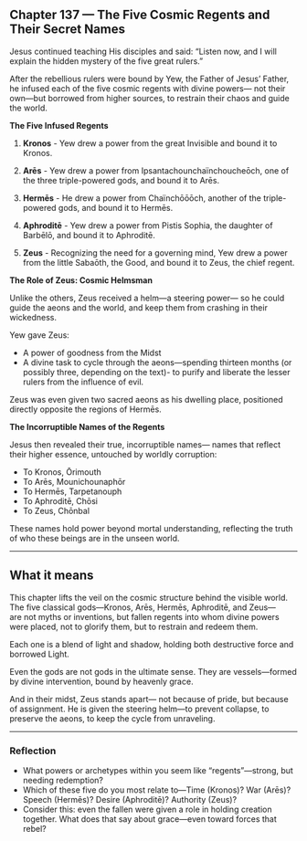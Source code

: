 ## Chapter 137 — The Five Cosmic Regents and Their Secret Names

Jesus continued teaching His disciples and said: “Listen now, and I will explain the hidden mystery of the five great rulers.”

After the rebellious rulers were bound by Yew, the Father of Jesus’ Father, he infused each of the five cosmic regents with divine powers— not their own—but borrowed from higher sources, to restrain their chaos and guide the world.

**The Five Infused Regents**

1. **Kronos** - Yew drew a power from the great Invisible and bound it to Kronos.

2. **Arēs** - Yew drew a power from Ipsantachounchaïnchoucheōch, one of the three triple-powered gods, and bound it to Arēs.

3. **Hermēs** - He drew a power from Chaïnchōōōch, another of the triple-powered gods, and bound it to Hermēs.

4. **Aphroditē** - Yew drew a power from Pistis Sophia, the daughter of Barbēlō, and bound it to Aphroditē.

5. **Zeus** - Recognizing the need for a governing mind, Yew drew a power from the little Sabaōth, the Good, and bound it to Zeus, the chief regent.

**The Role of Zeus: Cosmic Helmsman**

Unlike the others, Zeus received a helm—a steering power— so he could guide the aeons and the world, and keep them from crashing in their wickedness.

Yew gave Zeus:

- A power of goodness from the Midst  
- A divine task to cycle through the aeons—spending thirteen months (or possibly three, depending on the text)- to purify and liberate the lesser rulers from the influence of evil.

Zeus was even given two sacred aeons as his dwelling place, positioned directly opposite the regions of Hermēs.

**The Incorruptible Names of the Regents**

Jesus then revealed their true, incorruptible names— names that reflect their higher essence, untouched by worldly corruption:

- To Kronos, Ōrimouth
- To Arēs, Mounichounaphōr
- To Hermēs, Tarpetanouph
- To Aphroditē, Chōsi
- To Zeus, Chōnbal

These names hold power beyond mortal understanding, reflecting the truth of who these beings are in the unseen world.

---

## What it means

This chapter lifts the veil on the cosmic structure behind the visible world. The five classical gods—Kronos, Arēs, Hermēs, Aphroditē, and Zeus—  
are not myths or inventions, but fallen regents into whom divine powers were placed, not to glorify them, but to restrain and redeem them.

Each one is a blend of light and shadow, holding both destructive force and borrowed Light.

Even the gods are not gods in the ultimate sense. They are vessels—formed by divine intervention, bound by heavenly grace.

And in their midst, Zeus stands apart— not because of pride, but because of assignment. He is given the steering helm—to prevent collapse, to preserve the aeons, to keep the cycle from unraveling.

---

### Reflection

- What powers or archetypes within you seem like “regents”—strong, but needing redemption?
- Which of these five do you most relate to—Time (Kronos)? War (Arēs)? Speech (Hermēs)? Desire (Aphroditē)? Authority (Zeus)?
- Consider this: even the fallen were given a role in holding creation together. What does that say about grace—even toward forces that rebel?
